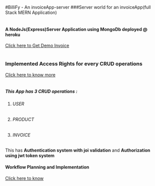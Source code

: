 #BilliFy - An invoiceApp-server 
###Server world for an invoiceApp(full Stack MERN Application)
<br><br>
<h4>A NodeJs(Express)Server Application using MongoDb deployed @ heroku</h4>

<a href="https://github.com/kenypatel233/billify/blob/master/pdf_pupeeter-1.pdf" target="_blank">Click here to Get Demo Invoice</a>
<br><br>

<h3>Implemented Access Rights for every CRUD operations</h3>
<a href="https://docs.google.com/document/d/1fWZuMyQ-GwEnmQeR_PDIYw09CVJMvZtZLK-9LQLJz0U/edit" target="_blank">Click here to know more</a>
<br>
<br>
<h5>This App has 3 CRUD operations :</h5>

<ol>

<li><h6>USER</h6></li>


<li><h6>PRODUCT</h6></li>


<li><h6>INVOICE</h6></li>


</ol>

<p>This has <strong>Authentication system with joi validation</strong> and <strong>Authorization using jwt token system</strong></p> 

<h4>Workflow Planning and Implementation </h4>
<a href="https://docs.google.com/document/d/1vkZNkbmejWc1y7i4A7zamCkmJnSLhW0AC7A1kIg0uF4/edit?usp=sharing" target="_blank">Click here to know</a>
<br>
<br><br>
